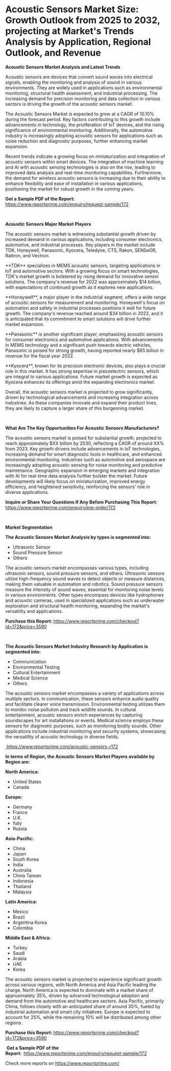 <p><h1>Acoustic Sensors Market Size: Growth Outlook from 2025 to 2032, projecting at Market's Trends Analysis by Application, Regional Outlook, and Revenue</h1></p><p><strong>Acoustic Sensors Market Analysis and Latest Trends</strong></p>
<p><p>Acoustic sensors are devices that convert sound waves into electrical signals, enabling the monitoring and analysis of sound in various environments. They are widely used in applications such as environmental monitoring, structural health assessment, and industrial processing. The increasing demand for precision monitoring and data collection in various sectors is driving the growth of the acoustic sensors market.</p><p>The Acoustic Sensors Market is expected to grow at a CAGR of 10.10% during the forecast period. Key factors contributing to this growth include advancements in technology, the proliferation of IoT devices, and the rising significance of environmental monitoring. Additionally, the automotive industry is increasingly adopting acoustic sensors for applications such as noise reduction and diagnostic purposes, further enhancing market expansion.</p><p>Recent trends indicate a growing focus on miniaturization and integration of acoustic sensors within smart devices. The integration of machine learning and AI with acoustic sensing technologies is also on the rise, leading to improved data analysis and real-time monitoring capabilities. Furthermore, the demand for wireless acoustic sensors is increasing due to their ability to enhance flexibility and ease of installation in various applications, positioning the market for robust growth in the coming years.</p></p>
<p><strong>Get a Sample PDF of the Report:&nbsp;</strong> <a href="https://www.reportprime.com/enquiry/request-sample/172?utm_campaign=3512&utm_medium=2&utm_source=Github&utm_content=ia&utm_term=18032025&utm_id=acoustic-sensors">https://www.reportprime.com/enquiry/request-sample/172</a></p>
<p>&nbsp;</p>
<p><strong>Acoustic Sensors Major Market Players</strong></p>
<p><p>The acoustic sensors market is witnessing substantial growth driven by increased demand in various applications, including consumer electronics, automotive, and industrial processes. Key players in the market include TDK, Honeywell, Panasonic, Kyocera, Teledyne, CTS, Rakon, SENSeOR, Raltron, and Vectron.</p><p>**TDK** specializes in MEMS acoustic sensors, targeting applications in IoT and automotive sectors. With a growing focus on smart technologies, TDK's market growth is bolstered by rising demand for innovative sensor solutions. The company's revenue for 2022 was approximately $14 billion, with expectations of continued growth as it explores new applications.</p><p>**Honeywell**, a major player in the industrial segment, offers a wide range of acoustic sensors for measurement and monitoring. Honeywell's focus on automation and safety in industrial processes positions it well for future growth. The company's revenue reached around $34 billion in 2022, and it is anticipated that its commitment to smart solutions will drive further market expansion.</p><p>**Panasonic** is another significant player, emphasizing acoustic sensors for consumer electronics and automotive applications. With advancements in MEMS technology and a significant push towards electric vehicles, Panasonic is poised for strong growth, having reported nearly $65 billion in revenue for the fiscal year 2022.</p><p>**Kyocera**, known for its precision electronic devices, also plays a crucial role in this market. It has strong expertise in piezoelectric sensors, which are integral to various applications. Future market growth is expected as Kyocera enhances its offerings amid the expanding electronics market.</p><p>Overall, the acoustic sensors market is projected to grow significantly, driven by technological advancements and increasing integration across industries. As these companies innovate and expand their product lines, they are likely to capture a larger share of this burgeoning market.</p></p>
<p>&nbsp;</p>
<p><strong>What Are The Key Opportunities For Acoustic Sensors Manufacturers?</strong></p>
<p><p>The acoustic sensors market is poised for substantial growth, projected to reach approximately $XX billion by 2030, reflecting a CAGR of around XX% from 2023. Key growth drivers include advancements in IoT technologies, increasing demand for smart diagnostic tools in healthcare, and enhanced environmental monitoring. Industries such as automotive and aerospace are increasingly adopting acoustic sensing for noise monitoring and predictive maintenance. Geographic expansion in emerging markets and integration with AI for real-time data analysis further bolster the market. Future developments will likely focus on miniaturization, improved energy efficiency, and heightened sensitivity, reinforcing the sensors’ role in diverse applications.</p></p>
<p><strong>Inquire or Share Your Questions If Any Before Purchasing This Report:</strong> <a href="https://www.reportprime.com/enquiry/pre-order/172?utm_campaign=3512&utm_medium=2&utm_source=Github&utm_content=ia&utm_term=18032025&utm_id=acoustic-sensors">https://www.reportprime.com/enquiry/pre-order/172</a></p>
<p>&nbsp;</p>
<p><strong>Market Segmentation</strong></p>
<p><strong>The Acoustic Sensors Market Analysis by types is segmented into:</strong></p>
<p><ul><li>Ultrasonic Sensor</li><li>Sound Pressure Sensor</li><li>Others</li></ul></p>
<p><p>The acoustic sensors market encompasses various types, including ultrasonic sensors, sound pressure sensors, and others. Ultrasonic sensors utilize high-frequency sound waves to detect objects or measure distances, making them valuable in automation and robotics. Sound pressure sensors measure the intensity of sound waves, essential for monitoring noise levels in various environments. Other types encompass devices like hydrophones and acoustic cameras, used in specialized applications such as underwater exploration and structural health monitoring, expanding the market's versatility and applications.</p></p>
<p><strong>Purchase this Report:&nbsp;</strong><a href="https://www.reportprime.com/checkout?id=172&price=3590&utm_campaign=3512&utm_medium=2&utm_source=Github&utm_content=ia&utm_term=18032025&utm_id=acoustic-sensors">https://www.reportprime.com/checkout?id=172&price=3590</a></p>
<p>&nbsp;</p>
<p><strong>The Acoustic Sensors Market Industry Research by Application is segmented into:</strong></p>
<p><ul><li>Communication</li><li>Environmental Testing</li><li>Cultural Entertainment</li><li>Medical Science</li><li>Others</li></ul></p>
<p><p>The acoustic sensors market encompasses a variety of applications across multiple sectors. In communication, these sensors enhance audio quality and facilitate clearer voice transmission. Environmental testing utilizes them to monitor noise pollution and track wildlife sounds. In cultural entertainment, acoustic sensors enrich experiences by capturing soundscapes for art installations or events. Medical science employs these sensors for diagnostic purposes, such as monitoring bodily sounds. Other applications include industrial monitoring and security systems, showcasing the versatility of acoustic technology in diverse fields.</p></p>
<p><a href="https://www.reportprime.com/acoustic-sensors-r172?utm_campaign=3512&utm_medium=2&utm_source=Github&utm_content=ia&utm_term=18032025&utm_id=acoustic-sensors">&nbsp;https://www.reportprime.com/acoustic-sensors-r172</a></p>
<p><strong>In terms of Region, the Acoustic Sensors Market Players available by Region are:</strong></p>
<p>
    <p> <strong> North America: </strong>
        <ul>
            <li>United States</li>
            <li>Canada</li>
        </ul>
        </p> 
    <p> <strong> Europe: </strong>
        <ul>
            <li>Germany</li>
            <li>France</li>
            <li>U.K.</li>
            <li>Italy</li>
            <li>Russia</li>
        </ul>
        </p> 
    <p> <strong> Asia-Pacific: </strong>
        <ul>
            <li>China</li>
            <li>Japan</li>
            <li>South Korea</li>
            <li>India</li>
            <li>Australia</li>
            <li>China Taiwan</li>
            <li>Indonesia</li>
            <li>Thailand</li>
            <li>Malaysia</li>
        </ul>
        </p> 
    <p> <strong> Latin America: </strong>
        <ul>
            <li>Mexico</li>
            <li>Brazil</li>
            <li>Argentina Korea</li>
            <li>Colombia</li>
        </ul>
        </p> 
    <p> <strong> Middle East & Africa: </strong>
        <ul>
            <li>Turkey</li>
            <li>Saudi</li>
            <li>Arabia</li>
            <li>UAE</li>
            <li>Korea</li>
        </ul>
    </p>
    </p>
<p><p>The acoustic sensors market is projected to experience significant growth across various regions, with North America and Asia Pacific leading the charge. North America is expected to dominate with a market share of approximately 35%, driven by advanced technological adoption and demand from the automotive and healthcare sectors. Asia Pacific, primarily China, follows closely with an anticipated share of around 30%, fueled by industrial automation and smart city initiatives. Europe is expected to account for 25%, while the remaining 10% will be distributed among other regions.</p></p>
<p><strong>Purchase this Report: </strong><a href="https://www.reportprime.com/checkout?id=172&price=3590&utm_campaign=3512&utm_medium=2&utm_source=Github&utm_content=ia&utm_term=18032025&utm_id=acoustic-sensors">https://www.reportprime.com/checkout?id=172&price=3590</a></p>
<p>&nbsp;<strong>Get a Sample PDF of the Report:&nbsp;&nbsp;</strong><a href="https://www.reportprime.com/enquiry/request-sample/172?utm_campaign=3512&utm_medium=2&utm_source=Github&utm_content=ia&utm_term=18032025&utm_id=acoustic-sensors">https://www.reportprime.com/enquiry/request-sample/172</a></p>
<p><strong></strong></p>
<p>Check more reports on <a href="https://www.reportprime.com/?utm_campaign=3512&utm_medium=2&utm_source=Github&utm_content=ia&utm_term=18032025&utm_id=acoustic-sensors">https://www.reportprime.com/</a></p>